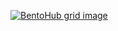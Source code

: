 [![BentoHub grid image](https://cloud.appwrite.io/v1/storage/buckets/667d390e003b1971a8be/files/66d75d63000e1fce05d2/preview?project=667d35ca0017fb21fc6c)](https://bentohub.netlify.app/)
